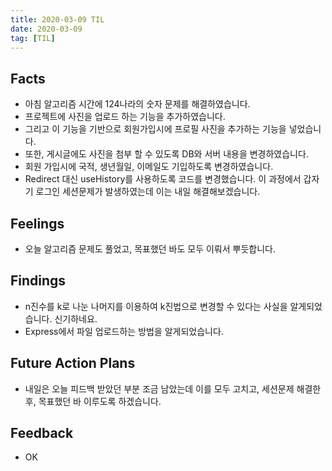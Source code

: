 ```yaml
---
title: 2020-03-09 TIL
date: 2020-03-09
tag: [TIL]
---
```


## Facts

- 아침 알고리즘 시간에 124나라의 숫자 문제를 해결하였습니다.
- 프로젝트에 사진을 업로드 하는 기능을 추가하였습니다.
- 그리고 이 기능을 기반으로 회원가입시에 프로필 사진을 추가하는 기능을 넣었습니다.
- 또한, 게시글에도 사진을 첨부 할 수 있도록 DB와 서버 내용을 변경하였습니다.
- 회원 가입시에 국적, 생년월일, 이메일도 기입하도록 변경하였습니다.
- Redirect 대신 useHistory를 사용하도록 코드를 변경했습니다. 이 과정에서 갑자기 로그인 세션문제가 발생하였는데 이는 내일 해결해보겠습니다.

## Feelings

- 오늘 알고리즘 문제도 풀었고, 목표했던 바도 모두 이뤄서 뿌듯합니다.

## Findings

- n진수를 k로 나눈 나머지를 이용하여 k진법으로 변경할 수 있다는 사실을 알게되었습니다. 신기하네요.
- Express에서 파일 업로드하는 방법을 알게되었습니다.

## Future Action Plans

- 내일은 오늘 피드백 받았던 부분 조금 남았는데 이를 모두 고치고, 세션문제 해결한 후, 목표했던 바 이루도록 하겠습니다.

## Feedback

- OK

